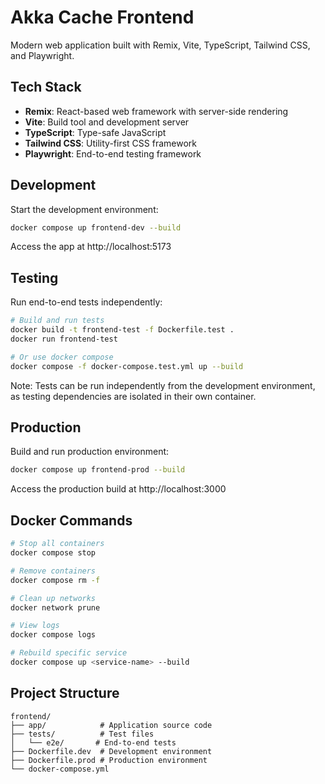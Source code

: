 # Akka Cache Frontend

Modern web application built with Remix, Vite, TypeScript, Tailwind CSS, and Playwright.

## Tech Stack

- **Remix**: React-based web framework with server-side rendering
- **Vite**: Build tool and development server
- **TypeScript**: Type-safe JavaScript
- **Tailwind CSS**: Utility-first CSS framework
- **Playwright**: End-to-end testing framework

## Development

Start the development environment:

```bash
docker compose up frontend-dev --build
```

Access the app at http://localhost:5173

## Testing

Run end-to-end tests independently:

```bash
# Build and run tests
docker build -t frontend-test -f Dockerfile.test .
docker run frontend-test

# Or use docker compose
docker compose -f docker-compose.test.yml up --build
```

Note: Tests can be run independently from the development environment, as testing dependencies are isolated in their own container.

## Production

Build and run production environment:

```bash
docker compose up frontend-prod --build
```

Access the production build at http://localhost:3000

## Docker Commands

```bash
# Stop all containers
docker compose stop

# Remove containers
docker compose rm -f

# Clean up networks
docker network prune

# View logs
docker compose logs

# Rebuild specific service
docker compose up <service-name> --build
```

## Project Structure

```
frontend/
├── app/            # Application source code
├── tests/          # Test files
│   └── e2e/       # End-to-end tests
├── Dockerfile.dev  # Development environment
├── Dockerfile.prod # Production environment
└── docker-compose.yml
```